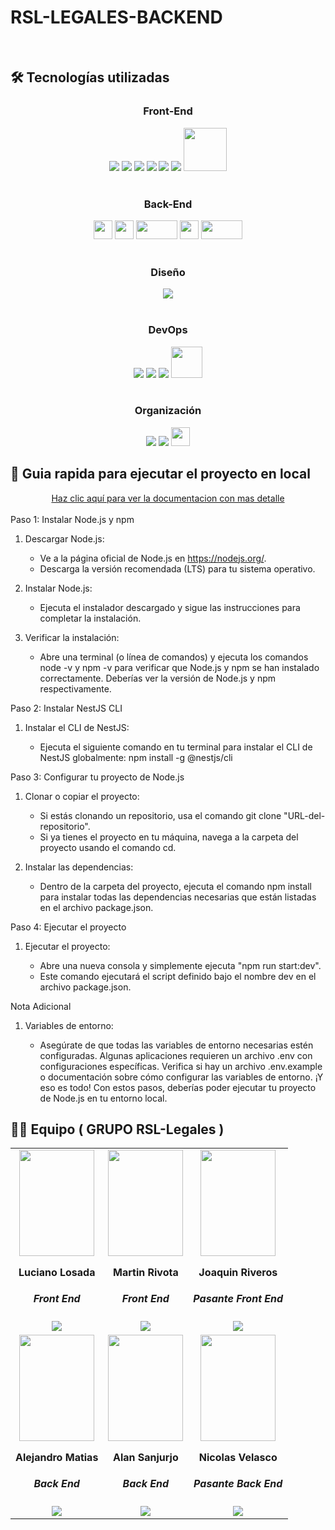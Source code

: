 # RSL-LEGALES-BACKEND

</p>
<br>

## 🛠️ Tecnologías utilizadas

<div align="center">
  <h3>Front-End</h3>
  <img src="https://img.shields.io/badge/React-20232A?style=for-the-badge&logo=react&logoColor=61DAFB"/>
  <img src="https://img.shields.io/badge/JavaScript-F7DF1E.svg?style=for-the-badge&logo=JavaScript&logoColor=black"/>
  <img src="https://img.shields.io/badge/TypeScript-2596be.svg?style=for-the-badge&logo=TypeScript&logoColor=white"/>
  <img src="https://img.shields.io/badge/HTML5-E34F26.svg?style=for-the-badge&logo=HTML5&logoColor=white"/>
  <img src="https://img.shields.io/badge/Tailwind_CSS-38B2AC?style=for-the-badge&logo=tailwind-css&logoColor=white"/>
  <img src="https://img.shields.io/badge/Redux-774abd?style=for-the-badge&logo=redux&logoColor=white"/>
  <img src="https://images.ctfassets.net/c63hsprlvlya/IacLLeOBR5WCvdCPqKuff/a57a4dc79978ad9e141972054ce9f71e/nextjs3.webp" width="69"/>
</div>
<br>

<div align="center">
  <h3>Back-End</h3>
  <img src="https://img.shields.io/badge/JavaScript-F7DF1E.svg?style=for-the-badge&logo=JavaScript&logoColor=black" height="30"/>
  <img src="https://img.shields.io/badge/TypeScript-2596be.svg?style=for-the-badge&logo=TypeScript&logoColor=white" height="30"/>
  <img src="https://help.wnpower.com/hc/article_attachments/24770768872077" width="66" height="30"/>
  <img src="https://res.cloudinary.com/dbqxzetyp/image/upload/v1728021653/logos/vatz66wyxkcjy6plsvyj.png" width="auto" height="30" />
  <img src="https://res.cloudinary.com/dbqxzetyp/image/upload/v1728021207/logos/oybqiwgnrp3ehkvl6iru.png" width="66" height="30"/>
</div>
<br>

<div align="center">
  <h3>Diseño</h3>
<img src="https://img.shields.io/badge/Figma-F24E1E?style=for-the-badge&logo=figma&logoColor=white"/>
</div>
<br>

<div align="center">
  <h3>DevOps</h3>
  <img src="https://img.shields.io/badge/Vercel-000000?style=for-the-badge&logo=vercel&logoColor=white"/>
  <img src="https://img.shields.io/badge/Render-%46E3B7.svg?style=for-the-badge&logo=render&logoColor=white"/>
  <img src="https://img.shields.io/badge/GitHub-100000?style=for-the-badge&logo=github&logoColor=white"/>
  <img src="https://media.heedjy.com/company/50bd40d9-7c91-4bfd-8066-c1706cc1f4c3?versionID=1686299073205" width="50"/>
</div>
<br>

<div align="center">
  <h3>Organización</h3>
  <img src="https://img.shields.io/badge/Slack-4A154B?style=for-the-badge&logo=slack&logoColor=white"/>
  <img src="https://img.shields.io/badge/Discord-7289DA?style=for-the-badge&logo=discord&logoColor=white"/>
  <img src="https://res.cloudinary.com/dymlngibj/image/upload/v1728431747/RTS/b8ozsngnm512qewdjma9.png" height="30"/>
</div>

## 🧭 Guia rapida para ejecutar el proyecto en local

<div align="center">
  <a href="https://docs.nestjs.com/">Haz clic aquí para ver la documentacion con mas detalle</a>
</div>
<br>
Paso 1: Instalar Node.js y npm

1. Descargar Node.js:

   - Ve a la página oficial de Node.js en https://nodejs.org/.
   - Descarga la versión recomendada (LTS) para tu sistema operativo.

2. Instalar Node.js:

   - Ejecuta el instalador descargado y sigue las instrucciones para completar la instalación.

3. Verificar la instalación:

   - Abre una terminal (o línea de comandos) y ejecuta los comandos node -v y npm -v para verificar que Node.js y npm se han instalado correctamente. Deberías ver la versión de Node.js y npm respectivamente.

 Paso 2: Instalar NestJS CLI

 1. Instalar el CLI de NestJS:

    - Ejecuta el siguiente comando en tu terminal para instalar el CLI de NestJS globalmente: npm install -g @nestjs/cli

Paso 3: Configurar tu proyecto de Node.js

1.  Clonar o copiar el proyecto:

    - Si estás clonando un repositorio, usa el comando git clone "URL-del-repositorio".
    - Si ya tienes el proyecto en tu máquina, navega a la carpeta del proyecto usando el comando cd.

2. Instalar las dependencias:

   - Dentro de la carpeta del proyecto, ejecuta el comando npm install para instalar todas las dependencias necesarias que están listadas en el archivo package.json.

Paso 4: Ejecutar el proyecto

1.  Ejecutar el proyecto:

    - Abre una nueva consola y simplemente ejecuta "npm run start:dev".
    - Este comando ejecutará el script definido bajo el nombre dev en el archivo package.json.

Nota Adicional

1.  Variables de entorno:

    - Asegúrate de que todas las variables de entorno necesarias estén configuradas. Algunas aplicaciones requieren un archivo .env con configuraciones específicas. Verifica si hay un archivo .env.example o documentación sobre cómo configurar las variables de entorno.
¡Y eso es todo! Con estos pasos, deberías poder ejecutar tu proyecto de Node.js en tu entorno local. 
##
## 👨‍💻 Equipo ( GRUPO RSL-Legales )

<table align="center">
<!-- Primera Front End -->
  <tr>
    <td>
      <div align="center">
        <a href="https://github.com/LucianoLosada23" target="_blank" rel="author">
          <img width="120" height="170" src="https://res.cloudinary.com/de9ojxknm/image/upload/v1723056820/Fotos%20Equipo/alrat1wjbn4vp7jis4mz.jpg"/>
        </a>
          <h4 style="margin-top: 1rem;">Luciano Losada</h4>
          <h5 style="margin-top: 1rem;">Front End</h5>
        <a href="https://github.com/LucianoLosada23" target="_blank">
          <img src="https://img.shields.io/static/v1?style=for-the-badge&message=GitHub&color=172B4D&logo=GitHub&logoColor=FFFFFF&label="/>
        </a>
      </div>
    </td>
    <td>
      <div align="center">
        <a href="https://github.com/MartyX265" target="_blank" rel="author">
          <img width="120" height="170" src="https://res.cloudinary.com/dymlngibj/image/upload/v1728430377/RTS/Perfiles/gze0hto7yiskh83hhwuk.jpg"/>
        </a>
          <h4 style="margin-top: 1rem;">Martin Rivota</h4>
          <h5 style="margin-top: 1rem;">Front End</h5>
        <a href="https://github.com/MartyX265" target="_blank">
          <img src="https://img.shields.io/static/v1?style=for-the-badge&message=GitHub&color=172B4D&logo=GitHub&logoColor=FFFFFF&label="/>
        </a>
      </div>
    </td>
        <td>
      <div align="center">
        <a href="https://github.com/joaquinriveros" target="_blank" rel="author">
          <img width="120" height="170" src="https://res.cloudinary.com/dymlngibj/image/upload/v1728427764/RTS/Perfiles/nq8m3qpluuqoqlqs3rlp.jpg"/>
        </a>
          <h4 style="margin-top: 1rem;">Joaquin Riveros</h4>
          <h5 style="margin-top: 1rem;">Pasante Front End</h5>
        <a href="https://github.com/joaquinriveros" target="_blank">
          <img src="https://img.shields.io/static/v1?style=for-the-badge&message=GitHub&color=172B4D&logo=GitHub&logoColor=FFFFFF&label="/>
        </a>
      </div>
    </td>
  </tr>
  <!-- Segunda fila Back End -->
  <tr>
    <td>
      <div align="center" >
        <a href="https://github.com/AJMattias" target="_blank" rel="author">
          <img width="120" height="170" src="https://res.cloudinary.com/dymlngibj/image/upload/v1728427764/RTS/Perfiles/wpczyjms5jkohzsbgpjp.jpg"/>
        </a>
          <h4 style="margin-top: 1rem;">Alejandro Matias</h4> 
          <h5 style="margin-top: 1rem;">Back End</h5>
        <a href="https://github.com/AJMattias" target="_blank">
          <img src="https://img.shields.io/static/v1?style=for-the-badge&message=GitHub&color=172B4D&logo=GitHub&logoColor=FFFFFF&label="/>
        </a>
      </div>
    </td>
    <td>
      <div align="center" >
        <a href="https://github.com/Alan934" target="_blank" rel="author">
          <img width="120" height="170" src="https://res.cloudinary.com/de9ojxknm/image/upload/v1723058043/Fotos%20Equipo/nj1z7yvlhuktqwabkjmi.jpg"/>
        </a>
          <h4 style="margin-top: 1rem;">Alan Sanjurjo</h4> 
          <h5 style="margin-top: 1rem;">Back End</h5>
        <a href="https://github.com/Alan934" target="_blank">
          <img src="https://img.shields.io/static/v1?style=for-the-badge&message=GitHub&color=172B4D&logo=GitHub&logoColor=FFFFFF&label="/>
        </a>
      </div>
    </td>
        <td>
      <div align="center" >
        <a href="https://github.com/VelascoNicolas" target="_blank" rel="author">
          <img width="120" height="170" src="https://res.cloudinary.com/dymlngibj/image/upload/v1728427764/RTS/Perfiles/znsur9hfoolnpewoehty.jpg"/>
        </a>
          <h4 style="margin-top: 1rem;">Nicolas Velasco</h4> 
          <h5 style="margin-top: 1rem;">Pasante Back End</h5>
        <a href="https://github.com/VelascoNicolas" target="_blank">
          <img src="https://img.shields.io/static/v1?style=for-the-badge&message=GitHub&color=172B4D&logo=GitHub&logoColor=FFFFFF&label="/>
        </a>
      </div>
    </td>
  </tr>
</table>
